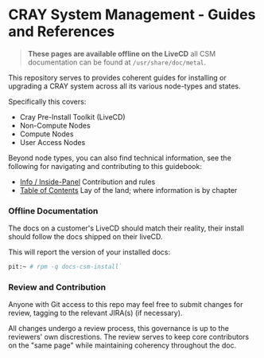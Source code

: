 # CRAY System Management - Guides and References
> **These pages are available offline on the LiveCD** all CSM documentation can be found at `/usr/share/doc/metal`.

This repository serves to provides coherent guides for installing or upgrading a CRAY system across all its various node-types and states.

Specifically this covers:
- Cray Pre-Install Toolkit (LiveCD)
- Non-Compute Nodes
- Compute Nodes
- User Access Nodes

Beyond node types, you can also find technical information, see the following for navigating and contributing 
to this guidebook:
- [Info / Inside-Panel](000-INFO.md) Contribution and rules
- [Table of Contents](001-GUIDES.md) Lay of the land; where information is by chapter

### Offline Documentation

The docs on a customer's LiveCD should match their reality, their install should follow the docs shipped on their liveCD.

This will report the version of your installed docs:
```bash
pit:~ # rpm -q docs-csm-install`
```

### Review and Contribution

Anyone with Git access to this repo may feel free to submit changes for review, tagging to the relevant JIRA(s) (if necessary).

All changes undergo a review process, this governance is up to the reviewers' own discrestions. The review serves to keep core contributors on the "same page" while maintaining coherency throughout the doc.

